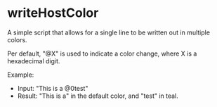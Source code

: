 # writeHostColor

A simple script that allows for a single line to be written out in multiple colors.

Per default, "@X" is used to indicate a color change, where X is a hexadecimal digit.

Example:

- Input: "This is a @0test"
- Result: "This is a" in the default color, and "test" in teal.
